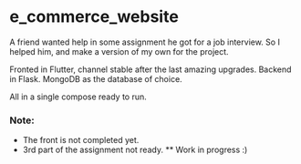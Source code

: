 # e_commerce_website

A friend wanted help in some assignment he got for a job interview.
So I helped him, and make a version of my own for the project.

Fronted in Flutter, channel stable after the last amazing upgrades.
Backend in Flask.
MongoDB as the database of choice.

All in a single compose ready to run.

### Note:
* The front is not completed yet.
* 3rd part of the assignment not ready.
** Work in progress :)
